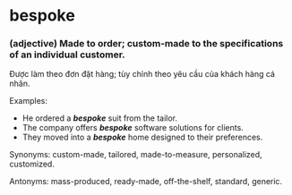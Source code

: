 # bespoke

### (adjective) Made to order; custom-made to the specifications of an individual customer.

Được làm theo đơn đặt hàng; tùy chỉnh theo yêu cầu của khách hàng cá nhân.

Examples:
- He ordered a **_bespoke_** suit from the tailor.
- The company offers **_bespoke_** software solutions for clients.
- They moved into a **_bespoke_** home designed to their preferences.

Synonyms: custom-made, tailored, made-to-measure, personalized, customized.

Antonyms: mass-produced, ready-made, off-the-shelf, standard, generic.
